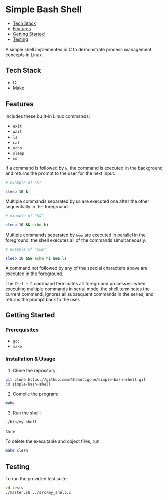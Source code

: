 # Simple Bash Shell

- [Tech Stack](#tech-stack)
- [Features](#features)
- [Getting Started](#getting-started)
- [Testing](#testing)

A simple shell implemented in C to demonstrate process management concepts in Linux

## Tech Stack
- C
- Make

## Features

Includes these built-in Linux commands:
- `exit`
- `wait`
- `ls`
- `cat`
- `echo`
- `sleep`
- `cd`

If a command is followed by `&`, the command is executed in the background and returns the prompt to the user for the next input.

```bash
# example of "&"

sleep 10 &
```

Multiple commands separated by `&&` are executed one after the other sequentially in the foreground.

```bash
# example of "&&"

sleep 10 && echo hi
```

Multiple commands separated by `&&&` are executed in parallel in the foreground: the shell executes all of the commands simultaneously.

```bash
# example of "&&&"

sleep 10 &&& echo hi &&& ls
```

A command not followed by any of the special characters above are executed in the foreground.

The `Ctrl + C` command terminates all foreground processes: when executing multiple commands in serial mode, the shell terminates the current command, ignores all subsequent commands in the series, and returns the prompt back to the user.

## Getting Started

### Prerequisites
- `gcc`
- `make`

### Installation & Usage
1. Clone the repository:
```bash
git clone https://github.com/theantigone/simple-bash-shell.git
cd simple-bash-shell
```
2. Compile the program:
```bash
make
```
3. Run the shell:
```bash
./bin/my_shell
```

> [!NOTE]
> To delete the executable and object files, run:
> ```bash
> make clean
> ```

## Testing
To run the provided test suite:
```bash
cd tests
./master.sh ../src/my_shell.c
```
